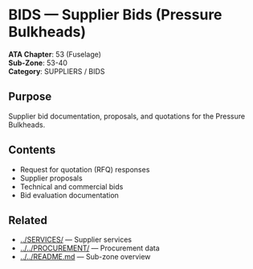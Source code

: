 # BIDS — Supplier Bids (Pressure Bulkheads)

**ATA Chapter**: 53 (Fuselage)  
**Sub-Zone**: 53-40  
**Category**: SUPPLIERS / BIDS

## Purpose

Supplier bid documentation, proposals, and quotations for the Pressure Bulkheads.

## Contents

- Request for quotation (RFQ) responses
- Supplier proposals
- Technical and commercial bids
- Bid evaluation documentation

## Related

- [../SERVICES/](../SERVICES/) — Supplier services
- [../../PROCUREMENT/](../../PROCUREMENT/) — Procurement data
- [../../README.md](../../README.md) — Sub-zone overview

